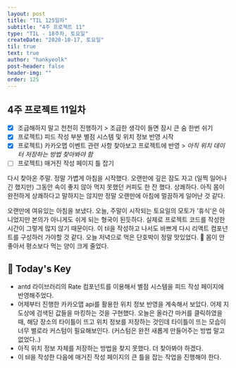```yaml
---
layout: post
title: "TIL 125일차"
subtitle: "4주 프로젝트 11"
type: "TIL - 18주차, 토요일"
createDate: "2020-10-17, 토요일"
til: true
text: true
author: "hankyeolk"
post-header: false
header-img: ""
order: 125
---
```


## 4주 프로젝트 11일차

- [x] 조급해하지 말고 천천히 진행하기 > 조급한 생각이 들면 잠시 큰 숨 한번 쉬기 <br />
- [x] 프로젝트) 피드 작성 부분 별점 시스템 및 위치 정보 반영 시작 <br />
- [x] 프로젝트) 카카오맵 이벤트 관련 사항 찾아보고 프로젝트에 반영 > _아직 위치 데이터 저장하는 방법 찾아봐야 함_ <br />
- [ ] 프로젝트) 매거진 작성 페이지 틀 잡기 <br />

다시 찾아온 주말. 정말 가볍게 아침을 시작했다. 오랜만에 깊은 잠도 자고 (일찍 일어나긴 했지만) 그동안 속이 좋지 않아 먹지 못했던 커피도 한 잔 했다. 상쾌하다. 아직 몸이 완전하게 상쾌하다고 말하지는 않지만 정말 오랜만에 아침에 멀끔하게 일어난 것 같다. <br />

오랜만에 여유있는 아침을 보냈다. 오늘, 주말이 시작되는 토요일의 모토가 '휴식'은 아니었지만 본의가 아니게도 쉬게 되는 형국이 된듯하다. 실제로 프로젝트 코드를 작성한 시간이 그렇게 많지 않기 때문이다. 이 til을 작성하고 나서도 바쁘게 다시 리액트 컴포넌트를 구성하러 가야할 것 같다. 오늘 저녁으로 먹은 단호박이 정말 맛있었다. 🥗 몸이 안 좋아서 평소보다 먹는 양이 크게 줄었다. <br />

## 🦄 Today's Key

- antd 라이브러리의 Rate 컴포넌트를 이용해서 별점 시스템을 피드 작성 페이지에 반영해주었다.
- 어제부터 진행한 카카오맵 api를 활용한 위치 정보 반영을 계속해서 보았다. 어제 지도상에 검색된 값들을 마킹하는 것을 구현했다. 오늘은 올라간 마커를 클릭하였을때, 해당 장소의 타이틀이 뜨고 위치 정보를 저장하는 것인데 타이틀이 뜨는 모습이 너무 별로라 커스텀이 필요해보인다. (커스텀은 완전 새롭게 만들어주는 방법 말고 없었다..)
- 아직 위치 정보 자체를 저장하는 방법을 찾지 못했다. 더 찾아봐야 하겠다.
- 이 til을 작성한 다음에 매거진 작성 페이지의 큰 틀을 잡는 작업을 진행해야 한다.
